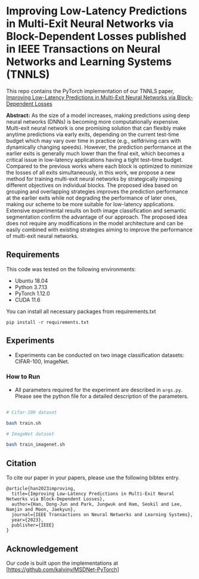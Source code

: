 # Improving Low-Latency Predictions in Multi-Exit Neural Networks via Block-Dependent Losses published in IEEE Transactions on Neural Networks and Learning Systems (TNNLS)


This repo contains the PyTorch implementation of our TNNLS paper, [Improving Low-Latency Predictions in Multi-Exit Neural Networks via Block-Dependent Losses](https://ieeexplore.ieee.org/stamp/stamp.jsp?tp=&arnumber=10155768)

**Abstract:** As the size of a model increases, making predictions using deep neural networks (DNNs) is becoming more computationally expensive. Multi-exit neural network is one promising solution that can flexibly make anytime predictions via early exits, depending on the current test-time budget which may vary over time in practice (e.g., selfdriving cars with dynamically changing speeds). However, the prediction performance at the earlier exits is generally much lower than the final exit, which becomes a critical issue in low-latency applications having a tight test-time budget. Compared to the previous works where each block is optimized to minimize the losses of all exits simultaneously, in this work, we propose a new method for training multi-exit neural networks by strategically imposing different objectives on individual blocks. The proposed idea based on grouping and overlapping strategies improves the prediction performance at the earlier exits while not degrading the performance of later ones, making our scheme to be more suitable for low-latency applications. Extensive experimental results on both image classification and semantic segmentation confirm the advantage of our approach. The proposed idea does not require any modifications in the model architecture and can be easily combined with existing strategies aiming to improve the performance of multi-exit neural networks.


## Requirements

This code was tested on the following environments:

* Ubuntu 18.04
* Python 3.7.13
* PyTorch 1.12.0
* CUDA 11.6

You can install all necessary packages from requirements.txt

```
pip install -r requirements.txt
```

## Experiments

* Experiments can be conducted on two image classification datasets: CIFAR-100, ImageNet. 

### How to Run

* All parameters required for the experiment are described in ```args.py```. Please see the python file for a detailed description of the parameters.

```bash

# Cifar-100 dataset

bash train.sh

# ImageNet dataset

bash train_imagenet.sh

```


## Citation

To cite our paper in your papers, please use the following bibtex entry.

```
@article{han2023improving,
  title={Improving Low-Latency Predictions in Multi-Exit Neural Networks via Block-Dependent Losses},
  author={Han, Dong-Jun and Park, Jungwuk and Ham, Seokil and Lee, Namjin and Moon, Jaekyun},
  journal={IEEE Transactions on Neural Networks and Learning Systems},
  year={2023},
  publisher={IEEE}
}
```

## Acknowledgement

Our code is built upon the implementations at [https://github.com/kalviny/MSDNet-PyTorch]
